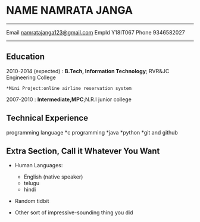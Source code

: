 NAME NAMRATA JANGA
============

-------------------     ----------------------------
Email                   namratajanga123@gmail.com
EmpId                   Y18IT067
Phone                   9346582027
-------------------     ----------------------------

Education
---------

2010-2014 (expected)
:   **B.Tech, Information Technology**; RVR&JC Engineering College

    *Mini Project:online airline reservation system

2007-2010
:   **Intermediate,MPC**;N.R.I junior college

 Technical Experience
--------------------
programming language
*c programming
*java
*python
*git and github



Extra Section, Call it Whatever You Want
----------------------------------------

* Human Languages:

     * English (native speaker)
     * telugu
     * hindi

* Random tidbit

* Other sort of impressive-sounding thing you did
